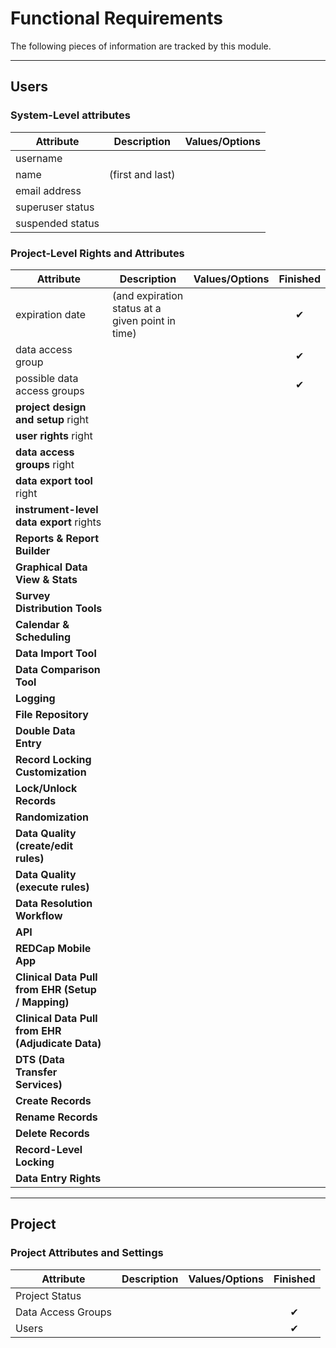 # Functional Requirements
The following pieces of information are tracked by this module.

___
## Users
### System-Level attributes
| **Attribute**    | **Description**  | **Values/Options** |
| ---------------- | ---------------- | ------------------ |
| username         |                  |                    |
| name             | (first and last) |                    |
| email address    |                  |                    |
| superuser status |                  |                    |
| suspended status |                  |                    |

### Project-Level Rights and Attributes
| **Attribute**                                     | **Description**                                  | **Values/Options** | **Finished** |
| ------------------------------------------------- | ------------------------------------------------ | ------------------ | :----------: |
| expiration date                                   | (and expiration status at a given point in time) |                    |      ✔       |
| data access group                                 |                                                  |                    |      ✔       |
| possible data access groups                       |                                                  |                    |      ✔       |
| **project design and setup** right                |                                                  |                    |              |
| **user rights** right                             |                                                  |                    |              |
| **data access groups** right                      |                                                  |                    |              |
| **data export tool** right                        |                                                  |                    |              |
| **instrument-level data export** rights           |                                                  |                    |              |
| **Reports & Report Builder**                      |                                                  |                    |              |
| **Graphical Data View & Stats**                   |                                                  |                    |              |
| **Survey Distribution Tools**                     |                                                  |                    |              |
| **Calendar & Scheduling**                         |                                                  |                    |              |
| **Data Import Tool**                              |                                                  |                    |              |
| **Data Comparison Tool**                          |                                                  |                    |              |
| **Logging**                                       |                                                  |                    |              |
| **File Repository**                               |                                                  |                    |              |
| **Double Data Entry**                             |                                                  |                    |              |
| **Record Locking Customization**                  |                                                  |                    |              |
| **Lock/Unlock Records**                           |                                                  |                    |              |
| **Randomization**                                 |                                                  |                    |              |
| **Data Quality (create/edit rules)**              |                                                  |                    |              |
| **Data Quality (execute rules)**                  |                                                  |                    |              |
| **Data Resolution Workflow**                      |                                                  |                    |              |
| **API**                                           |                                                  |                    |              |
| **REDCap Mobile App**                             |                                                  |                    |              |
| **Clinical Data Pull from EHR (Setup / Mapping)** |                                                  |                    |              |
| **Clinical Data Pull from EHR (Adjudicate Data)** |                                                  |                    |              |
| **DTS (Data Transfer Services)**                  |                                                  |                    |              |
| **Create Records**                                |                                                  |                    |              |
| **Rename Records**                                |                                                  |                    |              |
| **Delete Records**                                |                                                  |                    |              |
| **Record-Level Locking**                          |                                                  |                    |              |
| **Data Entry Rights**                             |                                                  |                    |              |


---
## Project
### Project Attributes and Settings
| **Attribute**      | **Description** | **Values/Options** | **Finished** |
| ------------------ | --------------- | ------------------ | :----------: |
| Project Status     |                 |                    |              |
| Data Access Groups |                 |                    |      ✔       |
| Users              |                 |                    |      ✔       |
